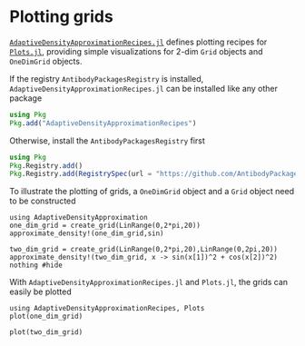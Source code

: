 # Plotting grids

[`AdaptiveDensityApproximationRecipes.jl`](https://github.com/AntibodyPackages/AdaptiveDensityApproximationRecipes.jl) defines plotting recipes for [`Plots.jl`](https://docs.juliaplots.org/stable/), providing simple visualizations for 2-dim `Grid` objects and `OneDimGrid` objects.

If the registry `AntibodyPackagesRegistry` is installed, `AdaptiveDensityApproximationRecipes.jl` can be installed like any other package
```julia
using Pkg
Pkg.add("AdaptiveDensityApproximationRecipes")
```
Otherwise, install the `AntibodyPackagesRegistry` first
```julia
using Pkg
Pkg.Registry.add()
Pkg.Registry.add(RegistrySpec(url = "https://github.com/AntibodyPackages/AntibodyPackagesRegistry"))
```

To illustrate the plotting of grids, a `OneDimGrid` object and a `Grid` object need to be constructed

```@example 2
using AdaptiveDensityApproximation
one_dim_grid = create_grid(LinRange(0,2*pi,20))
approximate_density!(one_dim_grid,sin)

two_dim_grid = create_grid(LinRange(0,2*pi,20),LinRange(0,2pi,20))
approximate_density!(two_dim_grid, x -> sin(x[1])^2 + cos(x[2])^2)
nothing #hide
```

With `AdaptiveDensityApproximationRecipes.jl` and `Plots.jl`, the grids can easily be plotted

```@example 2
using AdaptiveDensityApproximationRecipes, Plots
plot(one_dim_grid)
```

```@example 2
plot(two_dim_grid)
```
